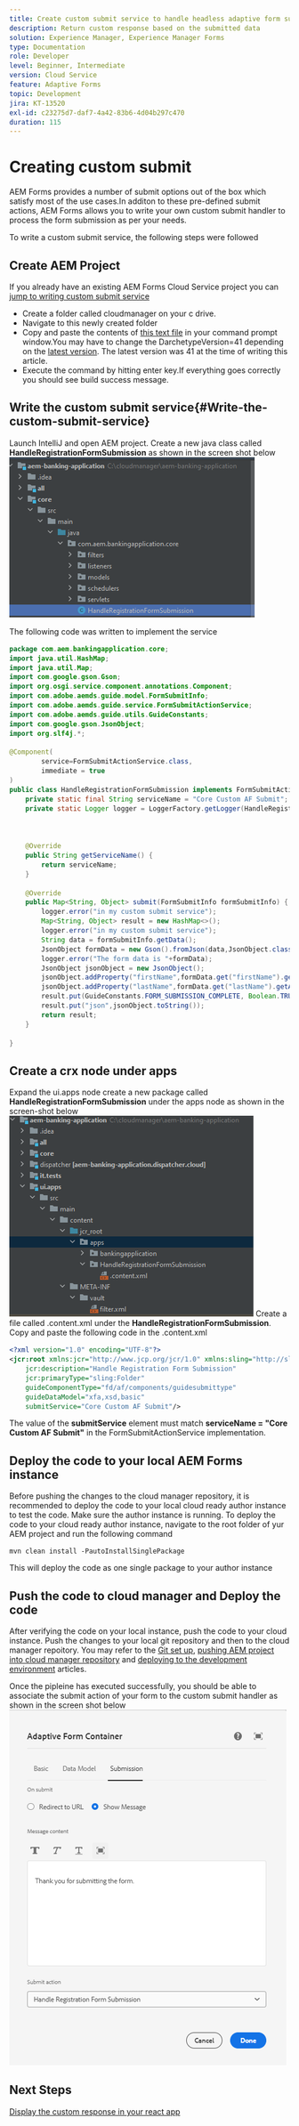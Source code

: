 ```yaml
---
title: Create custom submit service to handle headless adaptive form submission
description: Return custom response based on the submitted data
solution: Experience Manager, Experience Manager Forms
type: Documentation
role: Developer
level: Beginner, Intermediate
version: Cloud Service
feature: Adaptive Forms
topic: Development
jira: KT-13520
exl-id: c23275d7-daf7-4a42-83b6-4d04b297c470
duration: 115
---
```

# Creating custom submit

AEM Forms provides a number of submit options out of the box which satisfy most of the use cases.In additon to these pre-defined submit actions, AEM Forms allows you to write your own custom submit handler to process the form submission as per your needs.

To write a custom submit service, the following steps were followed

## Create AEM Project

If you already have an existing AEM Forms Cloud Service project you can [jump to writing custom submit service](#Write-the-custom-submit-service)

* Create a folder called cloudmanager on your c drive.
* Navigate to this newly created folder
* Copy and paste  the contents of [this text file](./assets/creating-maven-project.txt) in your command prompt window.You may have to change the DarchetypeVersion=41 depending on the [latest version](https://github.com/adobe/aem-project-archetype/releases). The latest version was 41 at the time of writing this article. 
* Execute the command by hitting enter key.If everything goes correctly you should see build success message.

## Write the custom submit service{#Write-the-custom-submit-service}

Launch IntelliJ and open AEM  project. Create a new java class called **HandleRegistrationFormSubmission** as shown in the screen shot below
![custom-submit-service](./assets/custom-submit-service.png)

The following code was written to implement the service

``` java
package com.aem.bankingapplication.core;
import java.util.HashMap;
import java.util.Map;
import com.google.gson.Gson;
import org.osgi.service.component.annotations.Component;
import com.adobe.aemds.guide.model.FormSubmitInfo;
import com.adobe.aemds.guide.service.FormSubmitActionService;
import com.adobe.aemds.guide.utils.GuideConstants;
import com.google.gson.JsonObject;
import org.slf4j.*;

@Component(
        service=FormSubmitActionService.class,
        immediate = true
)
public class HandleRegistrationFormSubmission implements FormSubmitActionService {
    private static final String serviceName = "Core Custom AF Submit";
    private static Logger logger = LoggerFactory.getLogger(HandleRegistrationFormSubmission.class);



    @Override
    public String getServiceName() {
        return serviceName;
    }

    @Override
    public Map<String, Object> submit(FormSubmitInfo formSubmitInfo) {
        logger.error("in my custom submit service");
        Map<String, Object> result = new HashMap<>();
        logger.error("in my custom submit service");
        String data = formSubmitInfo.getData();
        JsonObject formData = new Gson().fromJson(data,JsonObject.class);
        logger.error("The form data is "+formData);
        JsonObject jsonObject = new JsonObject();
        jsonObject.addProperty("firstName",formData.get("firstName").getAsString());
        jsonObject.addProperty("lastName",formData.get("lastName").getAsString());
        result.put(GuideConstants.FORM_SUBMISSION_COMPLETE, Boolean.TRUE);
        result.put("json",jsonObject.toString());
        return result;
    }

}

```

## Create a crx node under apps

Expand the ui.apps node create a new package called **HandleRegistrationFormSubmission** under the apps node as shown in the screen-shot below
![crx-node](./assets/crx-node.png) 
Create a file called .content.xml under the **HandleRegistrationFormSubmission**. Copy and paste the following code in the .content.xml

```xml
<?xml version="1.0" encoding="UTF-8"?>
<jcr:root xmlns:jcr="http://www.jcp.org/jcr/1.0" xmlns:sling="http://sling.apache.org/jcr/sling/1.0"
    jcr:description="Handle Registration Form Submission"
    jcr:primaryType="sling:Folder"
    guideComponentType="fd/af/components/guidesubmittype"
    guideDataModel="xfa,xsd,basic"
    submitService="Core Custom AF Submit"/>
```

The value of the **submitService** element must match  **serviceName = "Core Custom AF Submit"** in the FormSubmitActionService implementation.

## Deploy the code to your local AEM Forms instance

Before pushing the changes to the cloud manager repository, it is recommended to deploy the code to your local cloud ready author instance to test the code. Make sure the author instance is running.
To deploy the code to your cloud ready author instance, navigate to the root folder of yur AEM project and run the following command

```
mvn clean install -PautoInstallSinglePackage
```

This will deploy the code as one single package to your author instance

## Push the code to cloud manager and Deploy the code

After verifying the code on your local instance, push the code to your cloud instance.
Push the changes to your local git repository and then to the cloud manager repoitory. You may refer to the  [Git set up](https://experienceleague.adobe.com/docs/experience-manager-learn/cloud-service/forms/developing-for-cloud-service/setup-git.html), [pushing AEM project into cloud manager repository](https://experienceleague.adobe.com/docs/experience-manager-learn/cloud-service/forms/developing-for-cloud-service/push-project-to-cloud-manager-git.html) and [deploying to the development environment](https://experienceleague.adobe.com/docs/experience-manager-learn/cloud-service/forms/developing-for-cloud-service/deploy-to-dev-environment.html) articles.

Once the pipleine has executed successfully, you should be able to associate the submit action of your form to the custom submit handler as shown in the screen shot below
![submit-action](./assets/configure-submit-action.png)

## Next Steps

[Display the custom response in your react app](./handle-response-react-app.md)
